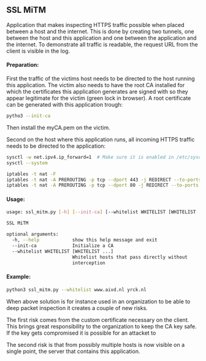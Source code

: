 ## SSL MiTM

Application that makes inspecting HTTPS traffic possible when placed between a host and the internet. This
is done by creating two tunnels, one between the host and this application and one between the application
and the internet. To demonstrate all traffic is readable, the request URL from the client is visible 
in the log.

#### Preparation:
First the traffic of the victims host needs to be directed to the host running this application. The victim
also needs to have the root CA installed for which the certificates this application generates are signed with
so they appear legitimate for the victim (green lock in browser). A root certificate can be generated with this
application trough:

```bash
pytho3 --init-ca
```

Then install the myCA.pem on the victim.


Second on the host where this application runs, all incoming HTTPS traffic needs to be directed to the application:

```bash
sysctl -w net.ipv4.ip_forward=1  # Make sure it is enabled in /etc/sysctl.conf
sysctl --system

iptables -t nat -F
iptables -t nat -A PREROUTING -p tcp --dport 443 -j REDIRECT --to-ports 8443
iptables -t nat -A PREROUTING -p tcp --dport 80 -j REDIRECT --to-ports 8080 
```

#### Usage:
```bash
usage: ssl_mitm.py [-h] [--init-ca] [--whitelist WHITELIST [WHITELIST ...]]

SSL MiTM

optional arguments:
  -h, --help            show this help message and exit
  --init-ca             Initialize a CA
  --whitelist WHITELIST [WHITELIST ...]
                        Whitelist hosts that pass directly without
                        interception
```

#### Example:
```bash
python3 ssl_mitm.py --whitelist www.aivd.nl yrck.nl
```

When above solution is for instance used in an organization to be able to deep packet inspection it 
creates a couple of new risks.

The first risk comes from the custom certificate necessary on the client. This brings great responsibility 
to the organization to keep the CA key safe. If the key gets compromised it is possible for an attacket to 

The second risk is that from possibly multiple hosts is now visible on a single point, the server that contains
this application. 